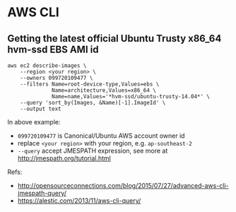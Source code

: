 # AWS CLI

## Getting the latest official Ubuntu Trusty x86_64 hvm-ssd EBS AMI id

```
aws ec2 describe-images \
    --region <your region> \
    --owners 099720109477 \
    --filters Name=root-device-type,Values=ebs \
              Name=architecture,Values=x86_64 \
              Name=name,Values='*hvm-ssd/ubuntu-trusty-14.04*' \
    --query 'sort_by(Images, &Name)[-1].ImageId' \
    --output text
```

In above example:
  - `099720109477` is Canonical/Ubuntu AWS account owner id
  - replace `<your region>` with your region, e.g. `ap-southeast-2`
  - `--query` accept JMESPATH expression, see more at http://jmespath.org/tutorial.html

Refs:
  - http://opensourceconnections.com/blog/2015/07/27/advanced-aws-cli-jmespath-query/
  - https://alestic.com/2013/11/aws-cli-query/
